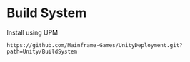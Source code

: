 ﻿# Build System

Install using UPM

`https://github.com/Mainframe-Games/UnityDeployment.git?path=Unity/BuildSystem`